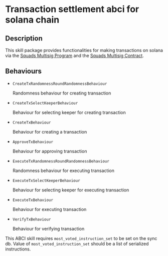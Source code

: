 # Transaction settlement abci for solana chain

## Description

This skill package provides functionalities for making transactions on solana via the [Squads Multisig Program](https://github.com/Squads-Protocol/v4) and the [Squads Multisig Contract](https://github.com/valory-xyz/open-autonomy/tree/9ec25e6b7973044a63d5b0f1db3930c467c224a3/packages/valory/contracts/squads_multisig).

## Behaviours

* `CreateTxRandomnessRoundRandomnessBehaviour`

    Randomness behaviour for creating transaction

* `CreateTxSelectKeeperBehaviour`

    Behaviour for selecting keeper for creating transaction

* `CreateTxBehaviour`

    Behaviour for creating a transaction

* `ApproveTxBehaviour`

    Behaviour for approving transaction

* `ExecuteTxRandomnessRoundRandomnessBehaviour`

    Randomness behaviour for executing transaction

* `ExecuteTxSelectKeeperBehaviour`

    Behaviour for selecting keeper for executing transaction

* `ExecuteTxBehaviour`

    Behaviour for executing transaction

* `VerifyTxBehaviour`

    Behaviour for verifying transaction


This ABCI skill requires `most_voted_instruction_set` to be set on the sync db. Value of `most_voted_instruction_set` should be a list of serialized instructions.